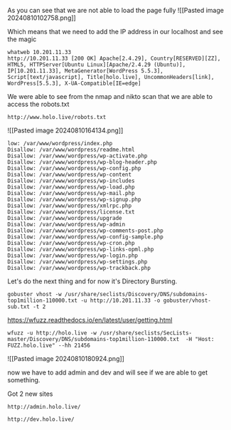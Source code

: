 
As you can see that we are not able to load the page fully 
![[Pasted image 20240810102758.png]]

Which means that we need to add the IP address in our localhost and see the magic

```
whatweb 10.201.11.33
http://10.201.11.33 [200 OK] Apache[2.4.29], Country[RESERVED][ZZ], HTML5, HTTPServer[Ubuntu Linux][Apache/2.4.29 (Ubuntu)], IP[10.201.11.33], MetaGenerator[WordPress 5.5.3], Script[text/javascript], Title[holo.live], UncommonHeaders[link], WordPress[5.5.3], X-UA-Compatible[IE=edge]
```

We were able to see from the nmap and nikto scan that we are able to access the robots.txt
```
http://www.holo.live/robots.txt
```
![[Pasted image 20240810164134.png]]

```
low: /var/www/wordpress/index.php
Disallow: /var/www/wordpress/readme.html
Disallow: /var/www/wordpress/wp-activate.php
Disallow: /var/www/wordpress/wp-blog-header.php
Disallow: /var/www/wordpress/wp-config.php
Disallow: /var/www/wordpress/wp-content
Disallow: /var/www/wordpress/wp-includes
Disallow: /var/www/wordpress/wp-load.php
Disallow: /var/www/wordpress/wp-mail.php
Disallow: /var/www/wordpress/wp-signup.php
Disallow: /var/www/wordpress/xmlrpc.php
Disallow: /var/www/wordpress/license.txt
Disallow: /var/www/wordpress/upgrade
Disallow: /var/www/wordpress/wp-admin
Disallow: /var/www/wordpress/wp-comments-post.php
Disallow: /var/www/wordpress/wp-config-sample.php
Disallow: /var/www/wordpress/wp-cron.php
Disallow: /var/www/wordpress/wp-links-opml.php
Disallow: /var/www/wordpress/wp-login.php
Disallow: /var/www/wordpress/wp-settings.php
Disallow: /var/www/wordpress/wp-trackback.php
```

Let's do the next thing and for now it's Directory Bursting.

```
gobuster vhost -w /usr/share/seclists/Discovery/DNS/subdomains-top1million-110000.txt -u http://10.201.11.33 -o gobuster/vhost-sub.txt -t 2
```

https://wfuzz.readthedocs.io/en/latest/user/getting.html
```
wfuzz -u http://holo.live -w /usr/share/seclists/SecLists-master/Discovery/DNS/subdomains-top1million-110000.txt  -H "Host: FUZZ.holo.live" --hh 21456
```
![[Pasted image 20240810180924.png]]

now we have to add admin and dev and will see if we are able to get something.


Got 2 new sites
```
http://admin.holo.live/
```

```
http://dev.holo.live/
```

